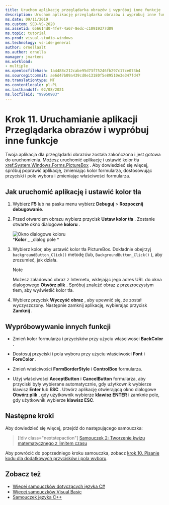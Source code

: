 ```yaml
---
title: Uruchom aplikację przeglądarka obrazów i wypróbuj inne funkcje
description: Uruchom aplikację przeglądarka obrazów i wypróbuj inne funkcje w samouczku Tworzenie obrazu przeglądarki.
ms.date: 09/11/2019
ms.custom: SEO-VS-2020
ms.assetid: 656614d0-4fe7-4a67-8edc-c10919377d09
ms.topic: tutorial
ms.prod: visual-studio-windows
ms.technology: vs-ide-general
author: ornellaalt
ms.author: ornella
manager: jmartens
ms.workload:
- multiple
ms.openlocfilehash: 1a4488c212cabe95d73f75246fb297c17ce073b4
ms.sourcegitcommit: ae6d47b09a439cd0e13180f5e89510e3e347fd47
ms.translationtype: MT
ms.contentlocale: pl-PL
ms.lasthandoff: 02/08/2021
ms.locfileid: "99950903"
---
```

# <a name="step-11-run-your-picture-viewer-app-and-try-other-features"></a>Krok 11. Uruchamianie aplikacji Przeglądarka obrazów i wypróbuj inne funkcje

Twoja aplikacja dla przeglądarki obrazów została zakończona i jest gotowa do uruchomienia. Możesz uruchomić aplikację i ustawić kolor tła <xref:System.Windows.Forms.PictureBox> . Aby dowiedzieć się więcej, spróbuj poprawić aplikację, zmieniając kolor formularza, dostosowując przyciski i pole wyboru i zmieniając właściwości formularza.

## <a name="how-to-run-your-app-and-set-the-background-color"></a>Jak uruchomić aplikację i ustawić kolor tła

1. Wybierz **F5** lub na pasku menu wybierz **Debuguj**  >  **Rozpocznij debugowanie**.

1. Przed otwarciem obrazu wybierz przycisk **Ustaw kolor tła** . Zostanie otwarte okno dialogowe **koloru** .

     ![Okno dialogowe koloru](../ide/media/express_colordialog.png)<br/>
***Kolor** _ _dialog pole *

1. Wybierz kolor, aby ustawić kolor tła PictureBox. Dokładnie obejrzyj `backgroundButton_Click()` metodę (lub, `BackgroundButton_Click()` ), aby zrozumieć, jak działa.

    > [!NOTE]
    > Możesz załadować obraz z Internetu, wklejając jego adres URL do okna dialogowego **Otwórz plik** . Spróbuj znaleźć obraz z przezroczystym tłem, aby wyświetlić kolor tła.

1. Wybierz przycisk **Wyczyść obraz** , aby upewnić się, że został wyczyszczony. Następnie zamknij aplikację, wybierając przycisk **Zamknij** .

## <a name="try-other-features"></a>Wypróbowywanie innych funkcji

* Zmień kolor formularza i przycisków przy użyciu właściwości **BackColor** .

* Dostosuj przyciski i pola wyboru przy użyciu właściwości **Font** i **ForeColor** .

* Zmień właściwości **FormBorderStyle** i **ControlBox** formularza.

* Użyj właściwości **AcceptButton** i **CancelButton** formularza, aby przyciski były wybierane automatycznie, gdy użytkownik wybierze klawisz **Enter** lub **ESC** . Utwórz aplikację otwierającą okno dialogowe **Otwórz plik** , gdy użytkownik wybierze **klawisz ENTER** i zamknie pole, gdy użytkownik wybierze **klawisz ESC**.

## <a name="next-steps"></a>Następne kroki

Aby dowiedzieć się więcej, przejdź do następującego samouczka:

> [!div class="nextstepaction"]
> [Samouczek 2: Tworzenie kwizu matematycznego z limitem czasu](../ide/tutorial-2-create-a-timed-math-quiz.md)

Aby powrócić do poprzedniego kroku samouczka, zobacz [krok 10. Pisanie kodu dla dodatkowych przycisków i pola wyboru](../ide/step-10-write-code-for-additional-buttons-and-a-check-box.md).

## <a name="see-also"></a>Zobacz też

* [Więcej samouczków dotyczących języka C#](../get-started/csharp/index.yml)
* [Więcej samouczków Visual Basic](../get-started/visual-basic/index.yml)
* [Samouczek języka C++](/cpp/get-started/tutorial-console-cpp)